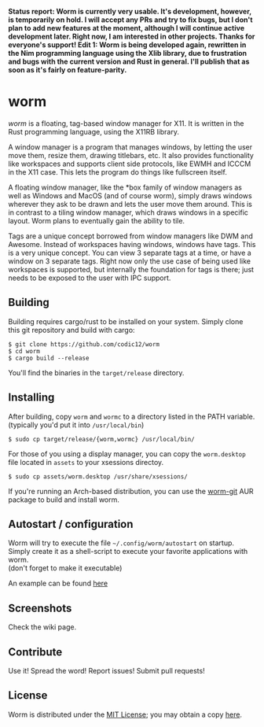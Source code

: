 **Status report: Worm is currently very usable. It's development, however, is temporarily on hold. I will accept any PRs and try to fix bugs, but I don't plan to add new features at the moment, although I will continue active development later. Right now, I am interested in other projects. Thanks for everyone's support!
Edit 1: Worm is being developed again, rewritten in the Nim programming language using the Xlib library, due to frustration and bugs with the current version and Rust in general. I'll publish that as soon as it's fairly on feature-parity.**

# worm
*worm* is a floating, tag-based window manager for X11. It is written in the Rust programming language, using the X11RB library.

A window manager is a program that manages windows, by letting the user move them, resize them, drawing titlebars, etc. It also provides functionality like workspaces and supports client side protocols, like EWMH and ICCCM in the X11 case. This lets the program do things like fullscreen itself.

A floating window manager, like the \*box family of window managers as well as Windows and MacOS (and of course worm), simply draws windows wherever they ask to be drawn and lets the user move them around. This is in contrast to a tiling window manager, which draws windows in a specific layout. Worm plans to eventually gain the ability to tile.

Tags are a unique concept borrowed from window managers like DWM and Awesome. Instead of workspaces having windows, windows have tags. This is a very unique concept. You can view 3 separate tags at a time, or have a window on 3 separate tags. Right now only the use case of being used like workspaces is supported, but internally the foundation for tags is there; just needs to be exposed to the user with IPC support.

## Building
Building requires cargo/rust to be installed on your system.
Simply clone this git repository and build with cargo:
```
$ git clone https://github.com/codic12/worm
$ cd worm
$ cargo build --release
```

You'll find the binaries in the `target/release` directory.

## Installing
After building, copy `worm` and `wormc` to a directory listed in the PATH variable.
(typically you'd put it into `/usr/local/bin`)

```
$ sudo cp target/release/{worm,wormc} /usr/local/bin/
```

For those of you using a display manager, you can copy the `worm.desktop` file located in `assets` to your xsessions directoy.

```
$ sudo cp assets/worm.desktop /usr/share/xsessions/
```

If you're running an Arch-based distribution, you can use the [worm-git](https://aur.archlinux.org/packages/worm-git/) AUR package to build and install worm.


## Autostart / configuration
Worm will try to execute the file `~/.config/worm/autostart` on startup.  
Simply create it as a shell-script to execute your favorite applications with worm.  
(don't forget to make it executable)

An example can be found [here](examples/autostart)

## Screenshots
Check the wiki page.

## Contribute
Use it! Spread the word! Report issues! Submit pull requests!

## License
Worm is distributed under the [MIT License](LICENSE); you may obtain a copy [here](https://mit-license.org/).
